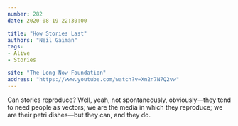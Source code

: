 ```yaml
---
number: 282
date: 2020-08-19 22:30:00

title: "How Stories Last"
authors: "Neil Gaiman"
tags:
- Alive
- Stories

site: "The Long Now Foundation"
address: "https://www.youtube.com/watch?v=Xn2n7N7Q2vw"
---
```


Can stories reproduce? Well, yeah, not spontaneously, obviously<span class="nowrap">—they</span> tend to need people as vectors; we are the media in which they reproduce; we are their petri dishes<span class="nowrap">—but</span> they can, and they do.
